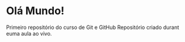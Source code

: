 # Olá Mundo!
 Primeiro repositório do curso de Git e GitHub
Repositório criado durant euma aula ao vivo. 